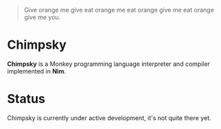 > Give orange me give eat orange me eat orange give me eat orange give me you.

# Chimpsky

**Chimpsky** is a Monkey programming language interpreter and compiler implemented in **Nim**.

# Status

Chimpsky is currently under active development, it's not quite there yet.
